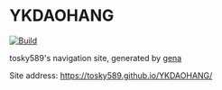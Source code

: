 # YKDAOHANG

[![Build](https://github.com/tosky589/YKDAOHANG/actions/workflows/generate.yml/badge.svg)](https://github.com/tosky589/YKDAOHANG/actions/workflows/generate.yml)

tosky589's navigation site, generated by [gena](https://github.com/x1ah/gena)

Site address: https://tosky589.github.io/YKDAOHANG/